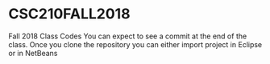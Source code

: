 # CSC210FALL2018
Fall 2018 Class Codes
You can expect to see a commit at the end of the class.
Once you clone the repository you can either import project in Eclipse or in NetBeans
